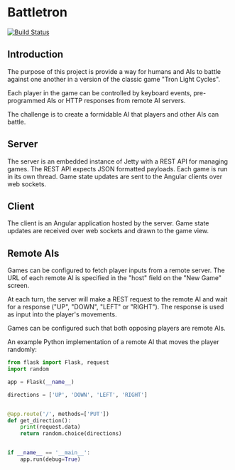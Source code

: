 # Battletron

[![Build Status](https://travis-ci.org/tvalodia/battletron.svg?branch=master)](https://travis-ci.org/tvalodia/battletron)

## Introduction

The purpose of this project is provide a way for humans and AIs to battle against one another in a version of the classic game "Tron Light Cycles".

Each player in the game can be controlled by keyboard events, pre-programmed AIs or HTTP responses from remote AI servers.

The challenge is to create a formidable AI that players and other AIs can battle.

## Server
The server is an embedded instance of Jetty with a REST API for managing games. The REST API expects JSON formatted payloads.
Each game is run in its own thread. Game state updates are sent to the Angular clients over web sockets.

## Client
The client is an Angular application hosted by the server. Game state updates are received over web sockets and drawn to the game view.

## Remote AIs
Games can be configured to fetch player inputs from a remote server. The URL of each remote AI is specified in the "host" field on the "New Game" screen.

At each turn, the server will make a REST request to the remote AI and wait for a response ("UP", "DOWN", "LEFT" or "RIGHT"). The response is used as input into the player's movements.

Games can be configured such that both opposing players are remote AIs.

An example Python implementation of a remote AI that moves the player randomly:

```python
from flask import Flask, request
import random

app = Flask(__name__)

directions = ['UP', 'DOWN', 'LEFT', 'RIGHT']


@app.route('/', methods=['PUT'])
def get_direction():
    print(request.data)
    return random.choice(directions)


if __name__ == '__main__':
    app.run(debug=True)

```
